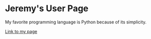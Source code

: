# Jeremy's User Page
My favorite programming language is Python because of its simplicity.

[Link to my page](https://jeremysu99.github.io/UserPage/)
